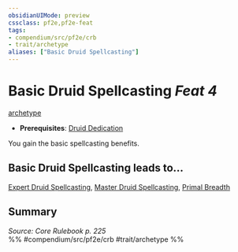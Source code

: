```yaml
---
obsidianUIMode: preview
cssclass: pf2e,pf2e-feat
tags:
- compendium/src/pf2e/crb
- trait/archetype
aliases: ["Basic Druid Spellcasting"]
---
```

# Basic Druid Spellcasting  *Feat 4*  
[archetype](rules/traits/archetype.md "Archetype Feat Trait")  

- **Prerequisites**: [Druid Dedication](compendium/feats/druid-dedication.md)

You gain the basic spellcasting benefits.

## Basic Druid Spellcasting leads to...

[Expert Druid Spellcasting](compendium/feats/expert-druid-spellcasting.md), [Master Druid Spellcasting](compendium/feats/master-druid-spellcasting.md), [Primal Breadth](compendium/feats/primal-breadth.md)

## Summary

*Source: Core Rulebook p. 225*  
%% #compendium/src/pf2e/crb #trait/archetype %%